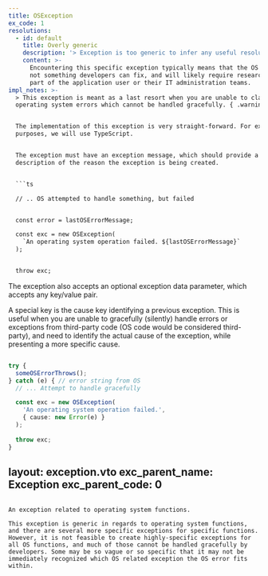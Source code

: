 ```yaml
---
title: OSException
ex_code: 1
resolutions:
  - id: default
    title: Overly generic
    description: '> Exception is too generic to infer any useful resolution. { .note }'
    content: >-
      Encountering this specific exception typically means that the OS error is
      not something developers can fix, and will likely require research on the
      part of the application user or their IT administration teams.
impl_notes: >-
  > This exception is meant as a last resort when you are unable to classify
  operating system errors which cannot be handled gracefully. { .warning }


  The implementation of this exception is very straight-forward. For example
  purposes, we will use TypeScript.


  The exception must have an exception message, which should provide a
  description of the reason the exception is being created.


  ```ts

  // .. OS attempted to handle something, but failed


  const error = lastOSErrorMessage;

  const exc = new OSException(
    `An operating system operation failed. ${lastOSErrorMessage}`
  );


  throw exc;

  ```


  The exception also accepts an optional exception data parameter, which accepts
  any key/value pair.


  A special key is the cause key identifying a previous exception. This is
  useful when you are unable to gracefully (silently) handle errors or
  exceptions from third-party code (OS code would be considered third-party),
  and need to identify the actual cause of the exception, while presenting a
  more specific cause.


  ```ts

  try {
    someOSErrorThrows();
  } catch (e) { // error string from OS
    // ... Attempt to handle gracefully

    const exc = new OSException(
      'An operating system operation failed.',
      { cause: new Error(e) }
    );
    
    throw exc;
  }

  ```
layout: exception.vto
exc_parent_name: Exception
exc_parent_code: 0
---
```

An exception related to operating system functions.

This exception is generic in regards to operating system functions, and there are several more specific exceptions for specific functions. However, it is not feasible to create highly-specific exceptions for all OS functions, and much of those cannot be handled gracefully by developers. Some may be so vague or so specific that it may not be immediately recognized which OS related exception the OS error fits within.
